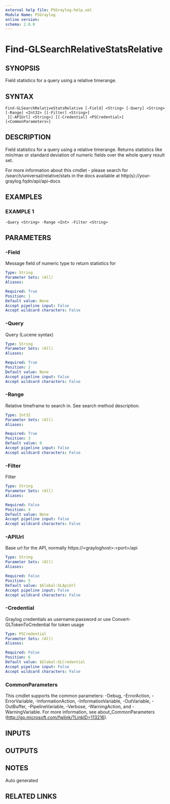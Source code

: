 ```yaml
---
external help file: PSGraylog-help.xml
Module Name: PSGraylog
online version:
schema: 2.0.0
---
```


# Find-GLSearchRelativeStatsRelative

## SYNOPSIS
Field statistics for a query using a relative timerange.

## SYNTAX

```
Find-GLSearchRelativeStatsRelative [-Field] <String> [-Query] <String> [-Range] <Int32> [[-Filter] <String>]
 [[-APIUrl] <String>] [[-Credential] <PSCredential>] [<CommonParameters>]
```

## DESCRIPTION
Field statistics for a query using a relative timerange.
Returns statistics like min/max or standard deviation of numeric fields over the whole query result set.

For more information about this cmdlet - please search for /search/universal/relative/stats in the docs available at http(s)://your-graylog.fqdn/api/api-docs

## EXAMPLES

### EXAMPLE 1
```
-Query <String> -Range <Int> -Filter <String>
```

## PARAMETERS

### -Field
Message field of numeric type to return statistics for

```yaml
Type: String
Parameter Sets: (All)
Aliases:

Required: True
Position: 1
Default value: None
Accept pipeline input: False
Accept wildcard characters: False
```

### -Query
Query (Lucene syntax)

```yaml
Type: String
Parameter Sets: (All)
Aliases:

Required: True
Position: 2
Default value: None
Accept pipeline input: False
Accept wildcard characters: False
```

### -Range
Relative timeframe to search in.
See search method description.

```yaml
Type: Int32
Parameter Sets: (All)
Aliases:

Required: True
Position: 3
Default value: 0
Accept pipeline input: False
Accept wildcard characters: False
```

### -Filter
Filter

```yaml
Type: String
Parameter Sets: (All)
Aliases:

Required: False
Position: 4
Default value: None
Accept pipeline input: False
Accept wildcard characters: False
```

### -APIUrl
Base url for the API, normally https://\<grayloghost\>:\<port\>/api

```yaml
Type: String
Parameter Sets: (All)
Aliases:

Required: False
Position: 5
Default value: $Global:GLApiUrl
Accept pipeline input: False
Accept wildcard characters: False
```

### -Credential
Graylog credentials as username:password or use Convert-GLTokenToCredential for token usage

```yaml
Type: PSCredential
Parameter Sets: (All)
Aliases:

Required: False
Position: 6
Default value: $Global:GLCredential
Accept pipeline input: False
Accept wildcard characters: False
```

### CommonParameters
This cmdlet supports the common parameters: -Debug, -ErrorAction, -ErrorVariable, -InformationAction, -InformationVariable, -OutVariable, -OutBuffer, -PipelineVariable, -Verbose, -WarningAction, and -WarningVariable.
For more information, see about_CommonParameters (http://go.microsoft.com/fwlink/?LinkID=113216).

## INPUTS

## OUTPUTS

## NOTES
Auto generated

## RELATED LINKS
